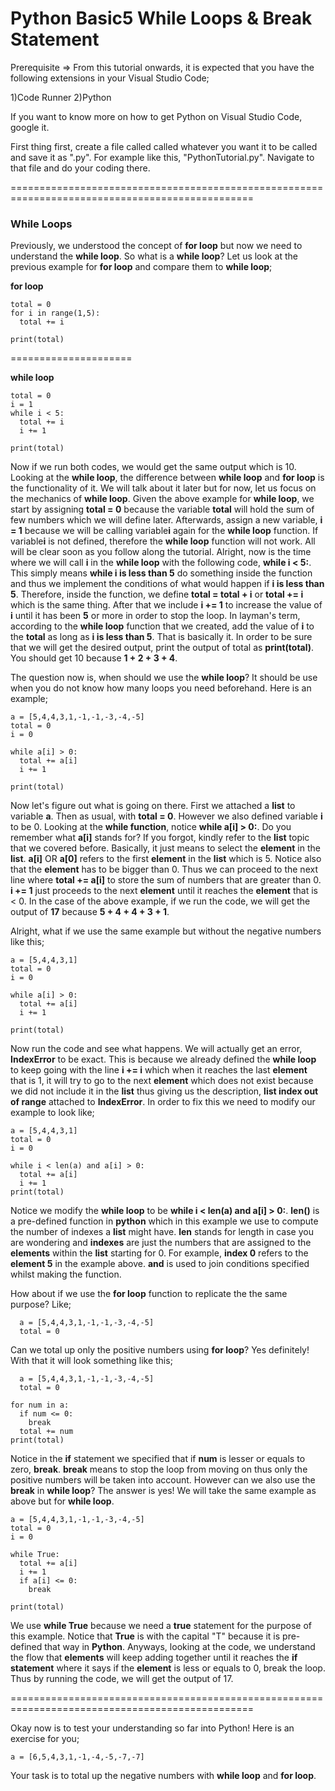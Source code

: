 # Python Basic5 While Loops & Break Statement

Prerequisite => From this tutorial onwards, it is expected that you have the following extensions in your Visual Studio Code;

1)Code Runner 2)Python

If you want to know more on how to get Python on Visual Studio Code, google it.

First thing first, create a file called called whatever you want it to be called and save it as ".py". For example like this, "PythonTutorial.py". Navigate to that file and do your coding there.

================================================================================================

<h3>While Loops</h3>

Previously, we understood the concept of <strong>for loop</strong> but now we need to understand the <strong>while loop</strong>. So what is a <strong>while loop</strong>? Let us look at the previous example for <strong>for loop</strong> and compare them to <strong>while loop</strong>;

<strong>for loop</strong>

    total = 0
    for i in range(1,5):
      total += i

    print(total)

=====================

<strong>while loop</strong>

    total = 0
    i = 1
    while i < 5:
      total += i
      i += 1
    
    print(total)


Now if we run both codes, we would get the same output which is 10. Looking at the <strong>while loop</strong>, the difference between <strong>while loop</strong> and <strong>for loop</strong> is the functionality of it. We will talk about it later but for now, let us focus on the mechanics of <strong>while loop</strong>. Given the above example for <strong>while loop</strong>, we start by assigning <strong>total = 0</strong> because the variable <strong>total</strong> will hold the sum of few numbers which we will define later. Afterwards, assign a new variable, <strong>i = 1</strong> because we will be calling variable<strong>i</strong> again for the <strong>while loop</strong> function. If variable<strong>i</strong> is not defined, therefore the <strong>while loop</strong> function will not work. All will be clear soon as you follow along the tutorial. Alright, now is the time where we will call <strong>i</strong> in the <strong>while loop</strong> with the following code, <strong>while i < 5:</strong>. This simply means <strong>while i is less than 5</strong> do something inside the function and thus we implement the conditions of what would happen if <strong>i is less than 5</strong>. Therefore, inside the function, we define <strong>total = total + i</strong> or <strong>total += i</strong> which is the same thing. After that we include <strong>i += 1</strong> to increase the value of <strong>i</strong> until it has been <strong>5</strong> or more in order to stop the loop. In layman's term, according to the <strong>while loop</strong> function that we created, add the value of <strong>i</strong> to the <strong>total</strong> as long as <strong>i is less than 5</strong>. That is basically it. In order to be sure that we will get the desired output, print the output of total as <strong>print(total)</strong>. You should get 10 because <strong>1 + 2 + 3 + 4</strong>.

The question now is, when should we use the <strong>while loop</strong>? It should be use when you do not know how many loops you need beforehand. Here is an example;

    a = [5,4,4,3,1,-1,-1,-3,-4,-5]
    total = 0
    i = 0

    while a[i] > 0:
      total += a[i]
      i += 1

    print(total)

Now let's figure out what is going on there. First we attached a <strong>list</strong> to variable <strong>a</strong>. Then as usual, with <strong>total = 0</strong>. However we also defined variable <strong>i</strong> to be 0. Looking at the <strong>while function</strong>, notice <strong>while a[i] > 0:</strong>. Do you remember what <strong>a[i]</strong> stands for? If you forgot, kindly refer to the <strong>list</strong> topic that we covered before. Basically, it just means to select the <strong>element</strong> in the <strong>list</strong>. <strong>a[i]</strong> OR <strong>a[0]</strong> refers to the first <strong>element</strong> in the <strong>list</strong> which is 5. Notice also that the <strong>element</strong> has to be bigger than 0. Thus we can proceed to the next line where <strong>total += a[i]</strong> to store the sum of numbers that are greater than 0. <strong>i += 1</strong> just proceeds to the next <strong>element</strong> until it reaches the <strong>element</strong> that is < 0. In the case of the above example, if we run the code, we will get the output of <strong>17</strong> because  <strong>5 + 4 + 4 + 3 + 1</strong>.

Alright, what if we use the same example but without the negative numbers like this;

    a = [5,4,4,3,1]
    total = 0
    i = 0

    while a[i] > 0:
      total += a[i]
      i += 1

    print(total)

Now run the code and see what happens. We will actually get an error, <strong>IndexError</strong> to be exact. This is because we already defined the <strong>while loop</strong> to keep going with the line <strong>i += i</strong> which when it reaches the last <strong>element</strong> that is 1, it will try to go to the next <strong>element</strong> which does not exist because we did not include it in the <strong>list</strong> thus giving us the description, <strong>list index out of range</strong> attached to <strong>IndexError</strong>. In order to fix this we need to modify our example to look like;

    a = [5,4,4,3,1]
    total = 0
    i = 0

    while i < len(a) and a[i] > 0:
      total += a[i]
      i += 1
    print(total)

Notice we modify the <strong>while loop</strong> to be <strong>while i < len(a) and a[i] > 0:</strong>. <strong>len()</strong> is a pre-defined function in <strong>python</strong> which in this example we use to compute the number of indexes a <strong>list</strong> might have. <strong>len</strong> stands for length in case you are wondering and <strong>indexes</strong> are just the numbers that are assigned to the <strong>elements</strong> within the <strong>list</strong> starting for 0. For example, <strong> index 0</strong> refers to the <strong>element 5</strong> in the example above. <strong>and</strong> is used to join conditions specified whilst making the function.

How about if we use the <strong>for loop</strong> function to replicate the the same purpose? Like;

      a = [5,4,4,3,1,-1,-1,-3,-4,-5]
      total = 0

Can we total up only the positive numbers using <strong>for loop</strong>? Yes definitely! With that it will look something like this;

      a = [5,4,4,3,1,-1,-1,-3,-4,-5]
      total = 0

    for num in a:
      if num <= 0:
        break
      total += num
    print(total)

Notice in the <strong>if</strong> statement we specified that if <strong>num</strong> is lesser or equals to zero, <strong>break</strong>. <strong>break</strong> means to stop the loop from moving on thus only the positive numbers will be taken into account. However can we also use the <strong>break</strong> in <strong>while loop</strong>? The answer is yes! We will take the same example as above but for <strong>while loop</strong>.

    a = [5,4,4,3,1,-1,-1,-3,-4,-5]
    total = 0
    i = 0

    while True:
      total += a[i]
      i += 1
      if a[i] <= 0:
        break

    print(total)

We use <strong>while True</strong> because we need a <strong>true</strong> statement for the purpose of this example. Notice that <strong>True</strong> is with the capital "T" because it is pre-defined that way in <strong>Python</strong>. Anyways, looking at the code, we understand the flow that <strong>elements</strong> will keep adding together until it reaches the <strong>if statement</strong> where it says if the <strong>element</strong> is less or equals to 0, break the loop. Thus by running the code, we will get the output of 17.

================================================================================================

Okay now is to test your understanding so far into Python! Here is an exercise for you;

    a = [6,5,4,3,1,-1,-4,-5,-7,-7]

Your task is to total up the negative numbers with <strong>while loop</strong> and <strong>for loop</strong>.